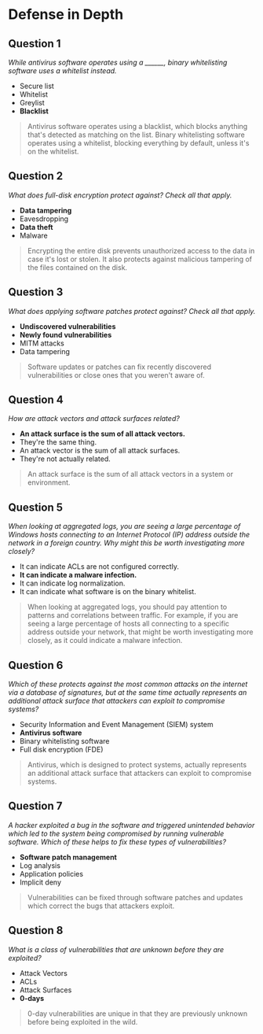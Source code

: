 # Defense in Depth

## Question 1

*While antivirus software operates using a ______, binary whitelisting software uses a whitelist instead.*

* Secure list
* Whitelist
* Greylist
* **Blacklist**

>  Antivirus software operates using a blacklist, which blocks anything that's detected as matching on the list. Binary whitelisting software operates using a whitelist, blocking everything by default, unless it's on the whitelist.

## Question 2

*What does full-disk encryption protect against? Check all that apply.*

* **Data tampering**
* Eavesdropping
* **Data theft**
* Malware 

> Encrypting the entire disk prevents unauthorized access to the data in case it's lost or stolen. It also protects against malicious tampering of the files contained on the disk.

## Question 3

*What does applying software patches protect against? Check all that apply.*

* **Undiscovered vulnerabilities**
* **Newly found vulnerabilities**
* MITM attacks
* Data tampering 

> Software updates or patches can fix recently discovered vulnerabilities or close ones that you weren't aware of.

## Question 4

*How are attack vectors and attack surfaces related?*

* **An attack surface is the sum of all attack vectors.**
* They're the same thing.
* An attack vector is the sum of all attack surfaces.
* They're not actually related. 

> An attack surface is the sum of all attack vectors in a system or environment.

## Question 5

*When looking at aggregated logs, you are seeing a large percentage of Windows hosts connecting to an Internet Protocol (IP) address outside the network in a foreign country. Why might this be worth investigating more closely?*

* It can indicate ACLs are not configured correctly.
* **It can indicate a malware infection.**
* It can indicate log normalization.
* It can indicate what software is on the binary whitelist. 

> When looking at aggregated logs, you should pay attention to patterns and correlations between traffic. For example, if you are seeing a large percentage of hosts all connecting to a specific address outside your network, that might be worth investigating more closely, as it could indicate a malware infection.

## Question 6

*Which of these protects against the most common attacks on the internet via a database of signatures, but at the same time actually represents an additional attack surface that attackers can exploit to compromise systems?*

* Security Information and Event Management (SIEM) system
* **Antivirus software**
* Binary whitelisting software
* Full disk encryption (FDE) 

> Antivirus, which is designed to protect systems, actually represents an additional attack surface that attackers can exploit to compromise systems.

## Question 7

*A hacker exploited a bug in the software and triggered unintended behavior which led to the system being compromised by running vulnerable software. Which of these helps to fix these types of vulnerabilities?*

* **Software patch management**
* Log analysis
* Application policies
* Implicit deny 

> Vulnerabilities can be fixed through software patches and updates which correct the bugs that attackers exploit.

## Question 8

*What is a class of vulnerabilities that are unknown before they are exploited?*

* Attack Vectors
* ACLs
* Attack Surfaces
* **0-days**

> 0-day vulnerabilities are unique in that they are previously unknown before being exploited in the wild.
